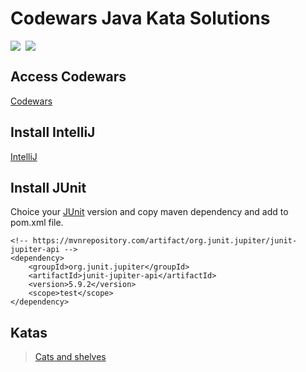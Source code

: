 <h1 style = "color: ">Codewars Java Kata Solutions</h1>

<div style="display: flex;">
  <img style="margin-right: 8px;" src="https://img.shields.io/badge/Codewars-B1361E?style=for-the-badge&logo=codewars&logoColor=grey">
  <img style="margin-right: 8px;" src="https://img.shields.io/badge/java-%23ED8B00.svg?style=for-the-badge&logo=java&logoColor=white">
</div>

## Access Codewars
[Codewars]()

## Install IntelliJ
[IntelliJ](https://www.jetbrains.com/idea/download/#section=windows)

## Install JUnit
Choice your [JUnit](https://mvnrepository.com/artifact/org.junit.jupiter/junit-jupiter-api) version and copy maven dependency and add to pom.xml file.

```
<!-- https://mvnrepository.com/artifact/org.junit.jupiter/junit-jupiter-api -->
<dependency>
    <groupId>org.junit.jupiter</groupId>
    <artifactId>junit-jupiter-api</artifactId>
    <version>5.9.2</version>
    <scope>test</scope>
</dependency>
```

## Katas

>[Cats and shelves](https://www.codewars.com/kata/62c93765cef6f10030dfa92b/train/java)